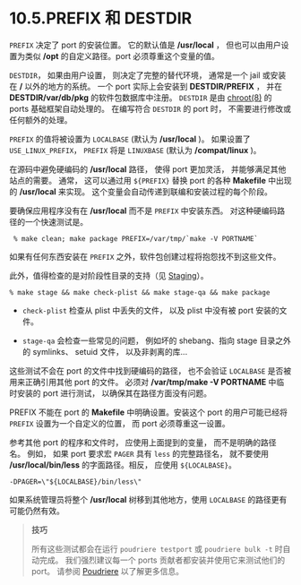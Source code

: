 # 10.5.PREFIX 和 DESTDIR


`PREFIX` 决定了 port 的安装位置。
它的默认值是 **/usr/local** ， 但也可以由用户设置为类似 **/opt** 的自定义路径。port 必须尊重这个变量的值。

`DESTDIR`， 如果由用户设置， 则决定了完整的替代环境， 通常是一个 jail 或安装在 **/** 以外的地方的系统。
一个 port 实际上会安装到 **DESTDIR/PREFIX** ， 并在 **DESTDIR/var/db/pkg** 的软件包数据库中注册。
`DESTDIR` 是由 [chroot(8)](https://www.freebsd.org/cgi/man.cgi?query=chroot&sektion=8&format=html) 的 ports 基础框架自动处理的。
在编写符合 `DESTDIR` 的 port 时， 不需要进行修改或任何额外的处理。

`PREFIX` 的值将被设置为 `LOCALBASE` (默认为 **/usr/local** )。
如果设置了 `USE_LINUX_PREFIX`， `PREFIX` 将是 `LINUXBASE` (默认为 **/compat/linux** )。

在源码中避免硬编码的 **/usr/local** 路径， 使得 port 更加灵活， 并能够满足其他站点的需要。
通常， 这可以通过用 `${PREFIX}` 替换 port 的各种 **Makefile** 中出现的 **/usr/local** 来实现。
这个变量会自动传递到联编和安装过程的每个阶段。

要确保应用程序没有在 **/usr/local** 而不是 `PREFIX` 中安装东西。
 对这种硬编码路径的一个快速测试是。

```shell-sessionl
 % make clean; make package PREFIX=/var/tmp/`make -V PORTNAME`
```

如果有任何东西安装在 `PREFIX` 之外，软件包创建过程将抱怨找不到这些文件。

此外，值得检查的是对阶段性目录的支持（见 [Staging](https://docs.freebsd.org/en/books/porters-handbook/special/index.html#staging)）。

```shell-sessionl
% make stage && make check-plist && make stage-qa && make package
```

* `check-plist` 检查从 plist 中丢失的文件， 以及 plist 中没有被 port 安装的文件。

* `stage-qa` 会检查一些常见的问题， 例如坏的 shebang、指向 stage 目录之外的 symlinks、 setuid 文件， 以及非剥离的库...

这些测试不会在 port 的文件中找到硬编码的路径， 也不会验证 `LOCALBASE` 是否被用来正确引用其他 port 的文件。
必须对 **/var/tmp/make -V PORTNAME** 中临时安装的 port 进行测试， 以确保其在路径方面没有问题。

PREFIX 不能在 port 的 **Makefile** 中明确设置。安装这个 port 的用户可能已经将 `PREFIX` 设置为一个自定义的位置， 而 port 必须尊重这一设置。

参考其他 port 的程序和文件时， 应使用上面提到的变量， 而不是明确的路径名。
例如， 如果 port 要求宏 `PAGER` 具有 `less` 的完整路径名， 就不要使用 **/usr/local/bin/less** 的字面路径。相反， 应使用 `${LOCALBASE}`。

```shell-sessionl
-DPAGER=\"${LOCALBASE}/bin/less\"
```

如果系统管理员将整个 **/usr/local** 树移到其他地方，使用 `LOCALBASE` 的路径更有可能仍然有效。


>**技巧**
>
> 所有这些测试都会在运行 `poudriere testport` 或 `poudriere bulk -t` 时自动完成。
我们强烈建议每一个 ports 贡献者都安装并使用它来测试他们的 port。
请参阅 [Poudriere](https://docs.freebsd.org/en/books/porters-handbook/testing/#testing-poudriere) 以了解更多信息。

